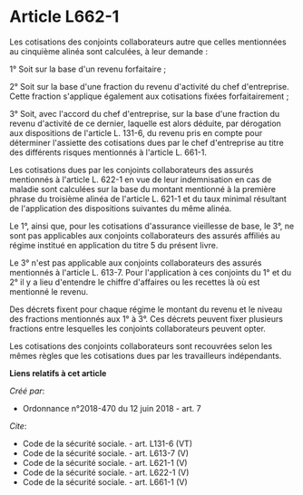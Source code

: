 # Article L662-1

Les cotisations des conjoints collaborateurs autre que celles mentionnées au cinquième alinéa sont calculées, à leur
demande : 

1° Soit sur la base d'un revenu forfaitaire ; 

2° Soit sur la base d'une fraction du revenu d'activité du chef d'entreprise. Cette fraction s'applique également aux
cotisations fixées forfaitairement ; 

3° Soit, avec l'accord du chef d'entreprise, sur la base d'une fraction du revenu d'activité de ce dernier, laquelle est
alors déduite, par dérogation aux dispositions de l'article L. 131-6, du revenu pris en compte pour déterminer l'assiette des
cotisations dues par le chef d'entreprise au titre des différents risques mentionnés à l'article L. 661-1. 

Les cotisations dues par les conjoints collaborateurs des assurés mentionnés à l'article L. 622-1 en vue de leur
indemnisation en cas de maladie sont calculées sur la base du montant mentionné à la première phrase du troisième alinéa de
l'article L. 621-1 et du taux minimal résultant de l'application des dispositions suivantes du même alinéa. 

Le 1°, ainsi que, pour les cotisations d'assurance vieillesse de base, le 3°, ne sont pas applicables aux conjoints
collaborateurs des assurés affiliés au régime institué en application du titre 5 du présent livre. 

Le 3° n'est pas applicable aux conjoints collaborateurs des assurés mentionnés à l'article L. 613-7. Pour l'application à ces
conjoints du 1° et du 2° il y a lieu d'entendre le chiffre d'affaires ou les recettes là où est mentionné le revenu. 

Des décrets fixent pour chaque régime le montant du revenu et le niveau des fractions mentionnés aux 1° à 3°. Ces décrets
peuvent fixer plusieurs fractions entre lesquelles les conjoints collaborateurs peuvent opter. 

Les cotisations des conjoints collaborateurs sont recouvrées selon les mêmes règles que les cotisations dues par les
travailleurs indépendants.

**Liens relatifs à cet article**

_Créé par_:

  - Ordonnance n°2018-470 du 12 juin 2018 - art. 7

_Cite_:

  - Code de la sécurité sociale. - art. L131-6 (VT)
  - Code de la sécurité sociale. - art. L613-7 (V)
  - Code de la sécurité sociale. - art. L621-1 (V)
  - Code de la sécurité sociale. - art. L622-1 (V)
  - Code de la sécurité sociale. - art. L661-1 (V)
